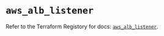 # `aws_alb_listener`

Refer to the Terraform Registory for docs: [`aws_alb_listener`](https://registry.terraform.io/providers/hashicorp/aws/5.26.0/docs/resources/alb_listener).
